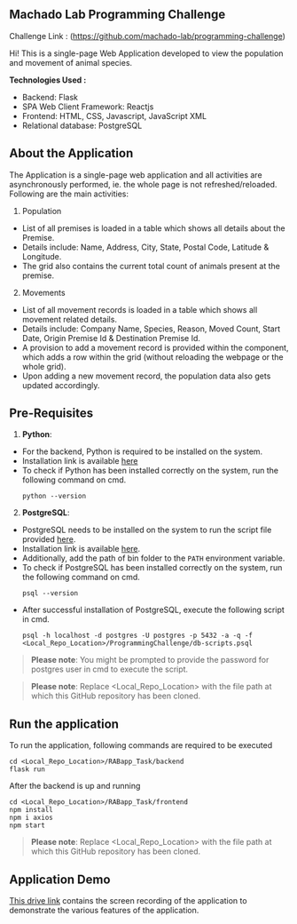 ## Machado Lab Programming Challenge
Challenge Link : (https://github.com/machado-lab/programming-challenge)

Hi! This is a single-page Web Application developed to view the population and movement of animal species.

**Technologies Used :** 
- Backend: Flask
- SPA Web Client Framework: Reactjs
- Frontend: HTML, CSS, Javascript, JavaScript XML
- Relational database: PostgreSQL

## About the Application
The Application is a single-page web application and all activities are asynchronously performed, ie. the whole page is not refreshed/reloaded. Following are the main activities:
1. Population
- List of all premises is loaded in a table which shows all details about the Premise.
- Details include: Name, Address, City, State, Postal Code, Latitude & Longitude.
- The grid also contains the current total count of animals present at the premise.
2. Movements
- List of all movement records is loaded in a table which shows all movement related details.
- Details include: Company Name, Species, Reason, Moved Count, Start Date, Origin Premise Id & Destination Premise Id.
- A provision to add a movement record is provided within the component, which adds a row within the grid (without reloading the webpage or the whole grid).
- Upon adding a new movement record, the population data also gets updated accordingly.

## Pre-Requisites
1. **Python**:
- For the backend, Python is required to be installed on the system.
- Installation link is available [here](https://www.python.org/downloads/)<br />
- To check if Python has been installed correctly on the system, run the following command on cmd. <br />
    ```console
    python --version
    ```

2. **PostgreSQL**:
- PostgreSQL needs to be installed on the system to run the script file provided [here](https://github.com/nehakale8/RABapp_Task/blob/master/db-scripts.psql). <br />
- Installation link is available [here](https://www.postgresql.org/download/). <br />
- Additionally, add the path of bin folder to the ```PATH``` environment variable. <br />
- To check if PostgreSQL has been installed correctly on the system, run the following command on cmd. <br />
    ```console
    psql --version
    ```
- After successful installation of PostgreSQL, execute the following script in cmd. <br />
    ```console
    psql -h localhost -d postgres -U postgres -p 5432 -a -q -f <Local_Repo_Location>/ProgrammingChallenge/db-scripts.psql
    ```
> **Please note**: You might be prompted to provide the password for postgres user in cmd to execute the script.

> **Please note**: Replace <Local_Repo_Location> with the file path at which this GitHub repository has been cloned.


## Run the application
To run the application, following commands are required to be executed
```console
cd <Local_Repo_Location>/RABapp_Task/backend
flask run
```
After the backend is up and running
```console
cd <Local_Repo_Location>/RABapp_Task/frontend
npm install
npm i axios
npm start
```
> **Please note**: Replace <Local_Repo_Location> with the file path at which this GitHub repository has been cloned.



## Application Demo
[This drive link](https://drive.google.com/drive/folders/1x5R5eo9i3RUS2Q1oJZIcWsvJhy67WxFa?usp=sharing) contains the screen recording of the application to demonstrate the various features of the application.
